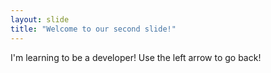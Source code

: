 ```yaml
---
layout: slide
title: "Welcome to our second slide!"
---
```

I'm learning to be a developer!
Use the left arrow to go back!
